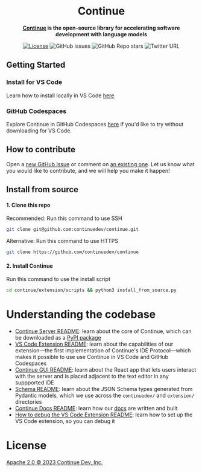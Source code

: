 <h1 align="center"> Continue </h1>

<div align="center">

**[Continue](https://continue.dev/docs) is the open-source library for accelerating software development with language models**

</div>

<div align="center">

[![License](https://img.shields.io/badge/License-Apache_2.0-blue.svg)](https://opensource.org/licenses/Apache-2.0)
![GitHub issues](https://img.shields.io/github/issues-raw/continuedev/continue)
![GitHub Repo stars](https://img.shields.io/github/stars/continuedev/continue?style=social)
![Twitter URL](https://img.shields.io/twitter/url?style=social&url=https%3A%2F%2Fgithub.com%2Fcontinuedev%2Fcontinue)

</div>

## Getting Started

### Install for VS Code

Learn how to install locally in VS Code [here](https://continue.dev/docs/getting-started)

### GitHub Codespaces

Explore Continue in GitHub Codespaces [here](https://continue.dev/docs/getting-started) if you'd like to try without downloading for VS Code.

## How to contribute

Open a [new GitHub Issue](https://github.com/continuedev/continue/issues/new) or comment on [an existing one](https://github.com/continuedev/continue/issues). Let us know what you would like to contribute, and we will help you make it happen!

## Install from source

#### 1. Clone this repo

Recommended: Run this command to use SSH

```bash
git clone git@github.com:continuedev/continue.git
```

Alternative: Run this command to use HTTPS

```bash
git clone https://github.com/continuedev/continue
```

#### 2. Install Continue

Run this command to use the install script

```bash
cd continue/extension/scripts && python3 install_from_source.py
```

# Understanding the codebase

- [Continue Server README](./continuedev/README.md): learn about the core of Continue, which can be downloaded as a [PyPI package](https://pypi.org/project/continuedev/)
- [VS Code Extension README](./extension/README.md): learn about the capabilities of our extension—the first implementation of Continue's IDE Protocol—which makes it possible to use use Continue in VS Code and GitHub Codespaces
- [Continue GUI README](./extension/react-app/): learn about the React app that lets users interact with the server and is placed adjacent to the text editor in any suppported IDE
- [Schema README](./schema): learn about the JSON Schema types generated from Pydantic models, which we use across the `continuedev/` and `extension/` directories
- [Continue Docs README](./docs): learn how our [docs](https://continue.dev/docs) are written and built
- [How to debug the VS Code Extension README](./extension/src/README.md): learn how to set up the VS Code extension, so you can debug it

# License

[Apache 2.0 © 2023 Continue Dev, Inc.](./LICENSE)
